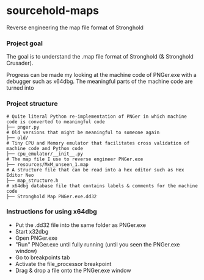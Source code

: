 # sourcehold-maps
Reverse engineering the map file format of Stronghold

### Project goal
The goal is to understand the .map file format of Stronghold (& Stronghold Crusader).

Progress can be made my looking at the machine code of PNGer.exe with a debugger such as x64dbg.
The meaningful parts of the machine code are turned into 

### Project structure
```
# Quite literal Python re-implementation of PNGer in which machine code is converted to meaningful code
├── pnger.py 
# Old versions that might be meaningful to someone again
├── old/     
# Tiny CPU and Memory emulator that facilitates cross validation of machine code and Python code
├── cpu_emulator/__init__.py 
# The map file I use to reverse engineer PNGer.exe
├── resources/MxM_unseen_1.map
# A structure file that can be read into a hex editor such as Hex Editor Neo
├── map_structure.h
# x64dbg database file that contains labels & comments for the machine code
├── Stronghold Map PNGer.exe.dd32
```

### Instructions for using x64dbg
- Put the .dd32 file into the same folder as PNGer.exe
- Start x32dbg
- Open PNGer.exe
- "Run" PNGer.exe until fully running (until you seen the PNGer.exe window)
- Go to breakpoints tab
- Activate the file_processor breakpoint
- Drag & drop a file onto the PNGer.exe window
